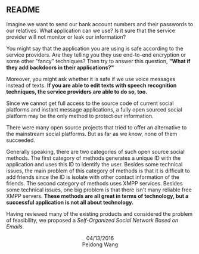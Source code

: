 ## README

Imagine we want to send our bank account numbers and their passwords to our relatives. What application can we use? Is it sure that the service provider will not monitor or leak our information?

You might say that the application you are using is safe according to the service providers. Are they telling you they use end-to-end encryption or some other "fancy" techniques? Then try to answer this question, **"What if they add backdoors in their applications?"**

Moreover, you might ask whether it is safe if we use voice messages instead of texts. **If you are able to edit texts with speech recognition techniques, the service providers are able to do so, too.**

Since we cannot get full access to the source code of current social platforms and instant message applications, a fully open sourced social platform may be the only method to protect our information.

There were many open source projects that tried to offer an alternative to the mainstream social platforms. But as far as we know, none of them succeeded.

Generally speaking, there are two categories of such open source social methods. The first category of methods generates a unique ID with the application and uses this ID to identify the user. Besides some technical issues, the main problem of this category of methods is that it is difficult to add friends since the ID is isolate with other contact information of the friends. The second category of methods uses XMPP services. Besides some technical issues, one big problem is that there isn't many reliable free XMPP servers. **These methods are all great in terms of technology, but a successful application is not all about technology.**

Having reviewed many of the existing products and considered the problem of feasibility, we proposed a _Self-Organized Social Network Based on Emails_.

<!--Email service is one of the most widely used free services on the Internet. It provides an extra layer in the communication process, which allows users to edit the text by themselves. This is the major difference against the mainstream social platforms, which sends the original text -->

<p align='center'>04/13/2016<br>Peidong Wang</p>
